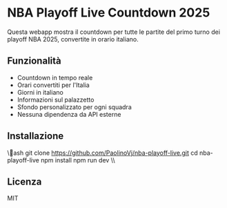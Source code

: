 # NBA Playoff Live Countdown 2025

Questa webapp mostra il countdown per tutte le partite del primo turno dei playoff NBA 2025, convertite in orario italiano.

## Funzionalità
- Countdown in tempo reale
- Orari convertiti per l'Italia
- Giorni in italiano
- Informazioni sul palazzetto
- Sfondo personalizzato per ogni squadra
- Nessuna dipendenza da API esterne

## Installazione
\\\ash
git clone https://github.com/PaolinoVj/nba-playoff-live.git
cd nba-playoff-live
npm install
npm run dev
\\\

## Licenza
MIT


